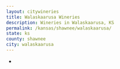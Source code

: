 ```yaml
---
layout: citywineries
title: Walaskaarusa Wineries
description: Wineries in Walaskaarusa, KS
permalink: /kansas/shawnee/walaskaarusa/
state: ks
county: shawnee
city: walaskaarusa
---
```

-
